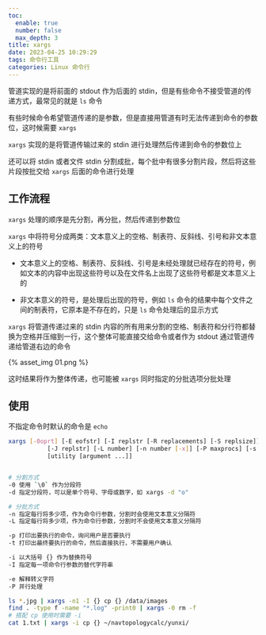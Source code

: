 ```yaml
---
toc:
  enable: true
  number: false
  max_depth: 3
title: xargs
date: 2023-04-25 10:29:29
tags: 命令行工具
categories: Linux 命令行
---
```


管道实现的是将前面的 stdout 作为后面的 stdin，但是有些命令不接受管道的传递方式，最常见的就是 `ls` 命令

有些时候命令希望管道传递的是参数，但是直接用管道有时无法传递到命令的参数位，这时候需要 `xargs`

`xargs` 实现的是将管道传输过来的 stdin 进行处理然后传递到命令的参数位上

还可以将 stdin 或者文件 stdin 分割成批，每个批中有很多分割片段，然后将这些片段按批交给 `xargs` 后面的命令进行处理

## 工作流程

`xargs` 处理的顺序是先分割，再分批，然后传递到参数位

`xargs` 中将符号分成两类：文本意义上的空格、制表符、反斜线、引号和非文本意义上的符号

- 文本意义上的空格、制表符、反斜线、引号是未经处理就已经存在的符号，例如文本的内容中出现这些符号以及在文件名上出现了这些符号都是文本意义上的

- 非文本意义的符号，是处理后出现的符号，例如 `ls` 命令的结果中每个文件之间的制表符，它原本是不存在的，只是 `ls` 命令处理后的显示方式

`xargs` 将管道传递过来的 stdin 内容的所有用来分割的空格、制表符和分行符都替换为空格并压缩到一行，这个整体可能直接交给命令或者作为 stdout 通过管道传递给管道右边的命令

{% asset_img 01.png %}

这时结果将作为整体传递，也可能被 `xargs` 同时指定的分批选项分批处理

## 使用

不指定命令时默认的命令是 `echo`

```sh
xargs [-0oprt] [-E eofstr] [-I replstr [-R replacements] [-S replsize]]
           [-J replstr] [-L number] [-n number [-x]] [-P maxprocs] [-s size]
           [utility [argument ...]]


# 分割方式
-0 使用 `\0` 作为分段符
-d 指定分段符，可以是单个符号、字母或数字，如 xargs -d "o"

# 分批方式
-n 指定每行将多少项，作为命令行参数，分割时会使用文本意义分隔符
-L 指定每行将多少项，作为命令行参数，分割时不会使用文本意义分隔符

-p 打印出要执行的命令，询问用户是否要执行
-t 打印出最终要执行的命令，然后直接执行，不需要用户确认

-i 以大括号 {} 作为替换符号
-I 指定每一项命令行参数的替代字符串

-e 解释转义字符
-P 并行处理

ls *.jpg | xargs -n1 -I {} cp {} /data/images
find . -type f -name "*.log" -print0 | xargs -0 rm -f
# 搭配 cp 使用时需要 -i
cat 1.txt | xargs -i cp {} ~/navtopologycalc/yunxi/
```

